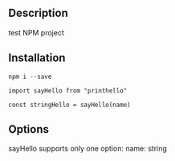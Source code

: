 ## Description

test NPM project

## Installation

`npm i --save`

`import sayHello from "printhello"`

`const stringHello = sayHello(name)`

## Options

sayHello supports only one option: name: string
